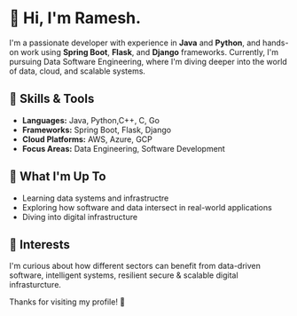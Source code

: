 # 👋 Hi, I'm Ramesh.

I'm a passionate developer with experience in **Java** and **Python**, and hands-on work using **Spring Boot**, **Flask**, and **Django** frameworks. Currently, I'm pursuing  Data Software Engineering, where I'm diving deeper into the world of data, cloud, and scalable systems.

## 🔧 Skills & Tools
- **Languages:** Java, Python,C++, C, Go 
- **Frameworks:** Spring Boot, Flask, Django  
- **Cloud Platforms:** AWS, Azure, GCP  
- **Focus Areas:** Data Engineering, Software Development

## 🚀 What I'm Up To
- Learning data systems and infrastructre
- Exploring how software and data intersect in real-world applications  
- Diving into digital infrastructure

## 🌱 Interests
I'm curious about how different sectors can benefit from data-driven software, intelligent systems, resilient secure & scalable digital infrasturcture.

Thanks for visiting my profile! 🚀

